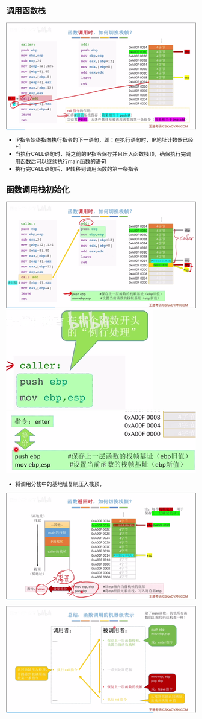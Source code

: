 

## 调用函数栈
![输入图片说明](/imgs/2025-08-14/5YCtIeCRlOqx17u7.png)

- IP指令始终指向执行指令的下一语句，即：在执行语句时，IP地址计数器已经+1
- 当执行CALL语句时，将之前的IP指令保存并且压入函数栈顶，确保执行完调用函数后可以继续执行main函数的语句
- 执行完CALL语句后，IP转移到调用函数的第一条指令

## 函数调用栈初始化
![输入图片说明](/imgs/2025-08-14/t1evkf69jCGkkHcV.png)
![输入图片说明](/imgs/2025-08-14/9ikbuVTwURchFnNf.png)
![输入图片说明](/imgs/2025-08-14/9tRtVjRTPwmhnpbw.png)
- 将调用分栈中的基地址复制压入栈顶，

![输入图片说明](/imgs/2025-08-14/QFBzYw5Tp3rsgj2J.png)


![输入图片说明](/imgs/2025-08-14/GrXv3jksrmFAieet.png)
<!--stackedit_data:
eyJoaXN0b3J5IjpbLTE3MjM5OTUzMDBdfQ==
-->